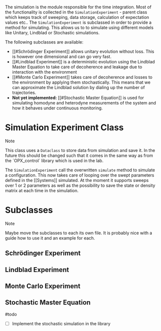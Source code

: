 The simulation is the module responsible for the time integration. Most of the functionality is collected in the `SimulationExperiment` - parent class which keeps track of sweeping, data storage, calculation of expectation values etc.. The `SimulationExperiment` is subclassed in order to provide a method for simulating. This allows us to to simulate using different models like Unitary, Lindblad or Stochastic simulations. 

The following subclasses are available:
- [[#Schrödinger Experiment]] allows unitary evolution without loss. This is however one dimensional and can go very fast.
- [[#Lindblad Experiment]] is a deterministic evolution using the Lindblad Master Equation to take care of decoherence and leakage due to interaction with the environment
- [[#Monte Carlo Experiment]] takes care of decoherence and losses to the environment by applying them stochastically. This means that we can approximate the Lindblad solution by dialing up the number of trajectories.
- **Not yet implemented:** [[#Stochastic Master Equation]] is used for simulating homodyne and heterodyne measurements of the system and how it behaves under continuous monitoring.

# Simulation Experiment Class
> [!NOTE]
> This class uses a  `Dataclass` to store data from simulation and save it. In the future this should be changed such that it comes in the same way as from the ´OPX_control´ library which is used in the lab.  

The `SimulationExperiment` call the overwritten `simulate` method to simulate a configuration. This now takes care of looping over the swept parameters defined in the [[Systems]] simulated. At the moment it supports sweeps over 1 or 2 parameters as well as the possibility to save the state or density matrix at each time in the simulation.




# Subclasses
> [!NOTE]
> Maybe move the subclasses to each its own file. It is probably nice with a guide how to use it and an example for each.

## Schrödinger Experiment


## Lindblad Experiment


## Monte Carlo Experiment


## Stochastic Master Equation
#todo 
- [ ] Implement the stochastic simulation in the library